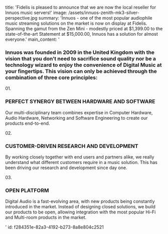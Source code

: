 title: 'Fidelis is pleased to announce that we are now the local reseller for Innuos music servers!'
image: /assets/innuos-zenith-mk3-silver-perspective.jpg
summary: 'Innuos - one of the most popular audiophile music streaming solutions on the market is now on display at Fidelis. Spanning the gamut from the Zen Mini - modestly priced at $1,399.00 to the state-of-the-art Statement at $15,000.00, Innuos has a solution for almost everyone.'
main_content: '<h3><b>Innuos was founded in 2009 in the United Kingdom with the vision that you don’t need to sacrifice sound quality nor be a technology wizard to enjoy the convenience of Digital Music at your fingertips. This vision can only be achieved through the combination of three core principles:&nbsp;&nbsp;</b></h3><p>01.</p><h3>PERFECT SYNERGY BETWEEN HARDWARE AND SOFTWARE</h3><p>Our multi-disciplinary team combines expertise in Computer Hardware, Audio Hardware, Networking and Software Engineering to create our products end-to-end.</p><p>02.</p><h3>CUSTOMER-DRIVEN RESEARCH AND DEVELOPMENT</h3><p>By working closely together with end users and partners alike, we really understand what different customers require in a music solution. This has been driving our research and development since day one.</p><p>03.</p><h3>OPEN PLATFORM</h3><p>Digital Audio is a fast-evolving area, with new products being constantly introduced in the market. Instead of designing closed solutions, we build our products to be open, allowing integration with the most popular Hi-Fi and Multi-room products in the market.</p>'
id: f284351e-82a3-4192-b273-8a8e804c2521
